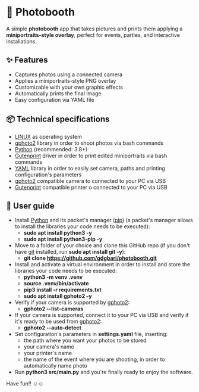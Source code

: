 # 📸 Photobooth

A simple **photobooth** app that takes pictures and prints them applying a **miniportraits-style overlay**, perfect for events, parties, and interactive installations.

## ✨ Features

- Captures photos using a connected camera
- Applies a miniportraits-style PNG overlay 
- Customizable with your own graphic effects
- Automatically prints the final image
- Easy configuration via YAML file

## 📦 Technical specifications

- [LINUX](https://www.kernel.org/) as operating system
- [gphoto2](https://github.com/jim-easterbrook/python-gphoto2) library in order to shoot photos via bash commands
- [Python](https://www.python.org/) (recommended: 3.8+)
- [Gutenprint](https://gimp-print.sourceforge.io/) driver in order to print edited miniportraits via bash commands
- [YAML](https://pypi.org/project/PyYAML/) library in order to easily set camera, paths and printing configuration's parameters
- [gphoto2](https://github.com/jim-easterbrook/python-gphoto2) compatible camera to connected to your PC via USB
- [Gutenprint](https://gimp-print.sourceforge.io/) compatible printer o connected to your PC via USB

## 📑 User guide

- Install [Python](https://www.python.org/) and its packet's manager ([pip](https://pypi.org/project/pip/)) (a packet's manager allows to install the libraries your code needs to be executed):
  - **sudo apt install python3 -y**
  - **sudo apt install python3-pip -y**
- Move to a folder of your choice and clone this GitHub repo (if you don't have [git](https://git-scm.com/) installed, run **sudo apt install git -y**):
  - **git clone https://github.com/gdgbari/photobooth.git**
- Install and activate a virtual environment in order to install and store the libraries your code needs to be executed:
  - **python3 -m venv .venv**
  - **source .venv/bin/activate**
  - **pip3 install -r requirements.txt**
  - **sudo apt install gphoto2 -y**
- Verify if your camera is supported by [gphoto2](https://github.com/jim-easterbrook/python-gphoto2):
  - **gphoto2 --list-cameras**
- If your camera is supported, connect it to your PC via USB and verify if it's ready to be used from [gphoto2](https://github.com/jim-easterbrook/python-gphoto2):
  - **gphoto2 --auto-detect**
- Set configuration's parameters in **settings.yaml** file, inserting:
  - the path where you want your photos to be stored
  - your camera's name
  - your printer's name
  - the name of the event where you are shooting, in order to automatically name photo
- Run **python3 src/main.py** and you're finally ready to enjoy the software. 

Have fun!! ☺️☺️